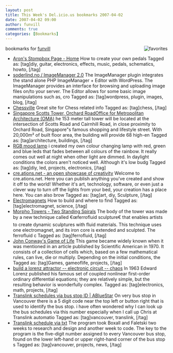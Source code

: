 ```yaml
---
layout: post
title: This Week's Del.icio.us bookmarks 2007-04-02
date: 2007-04-02 09:00
author: funvill
comments: true
categories: [Bookmarks]
---
```

bookmarks for <a href="http://del.icio.us/funvill"> funvill</a>
<a href="http://del.icio.us/funvill"> <img src="http://blog.abluestar.com/public/uploads/2007/03/favorites_icon.thumbnail.jpg" alt="favorites" align="right" /></a>
<ul>
	<li><a href="http://www.diystompboxes.com/wb/" title="http://www.diystompboxes.com/wb/">Aron's Stompbox Page - Home</a>
How to create your own pedals Tagged as: [tag]diy, guitar, electronics, effects, music, pedals, schematics, howto, [/tag]</li>
	<li><a href="http://www.soderlind.no/archives/2006/01/03/imagemanager-20/" title="http://www.soderlind.no/archives/2006/01/03/imagemanager-20/">soderlind.no / ImageManager 2.0</a>
The ImageManager plugin integrates the stand alone PHP ImageManager + Editor with WordPress. The ImageManager provides an interface for browsing and uploading image files on/to your server. The Editor allows for some basic image manipulations such as, cro Tagged as: [tag]wordpress, plugin, images, blog, [/tag]</li>
	<li><a href="http://www.chessville.com/" title="http://www.chessville.com/">Chessville</a>
Great site for Chess related info Tagged as: [tag]chess, [/tag]</li>
	<li><a href="http://www.worldarchitecturenews.com/index.php?fuseaction=wanappln.projectview&amp;upload_id=946" title="http://www.worldarchitecturenews.com/index.php?fuseaction=wanappln.projectview&amp;upload_id=946">Singapore Scotts Tower, Orchard RoadOffice for Metropolitan Architecture (OMA)</a>
he 153 meter tall tower will be located at the intersection of Scotts Road and Cairnhill Road, in close proximity to Orchard Road, Singapore&quot;s famous shopping and lifestyle street. With 20,000m² of built floor area, the building will provide 68 high-en Tagged as: [tag]architecture, buildings, [/tag]</li>
	<li><a href="http://tobe.nimio.info/rgb_mood_light.php" title="http://tobe.nimio.info/rgb_mood_light.php">RGB mood lamp</a>
i created my own colour changing lamp with red, green and blue leds that fades between all colours of the rainbow. It really comes out well at night when other light are dimmed. In daylight conditions the colors aren't noticed well. Although it's low budg Tagged as: [tag]diy, led, projects, electronics, [/tag]</li>
	<li><a href="http://cre.ations.net/" title="http://cre.ations.net/">cre.ations.net - an open showcase of creativity</a>
Welcome to cre.ations.net. Here you can publish anything you've created and show it off to the world! Whether it's art, technology, software, or even just a clever way to turn off the lights from your bed, your creation has a place here. You can also brow Tagged as: [tag]art, diy, Sculpture, [/tag]</li>
	<li><a href="http://www.coolmagnetman.com/magelect.htm" title="http://www.coolmagnetman.com/magelect.htm">Electromagnets</a>
How to build and where to find Tagged as: [tag]electromagnet, science, [/tag]</li>
	<li><a href="http://www.kodama.hc.uec.ac.jp/spiral/" title="http://www.kodama.hc.uec.ac.jp/spiral/">Morpho Towers - Two Standing Spirals</a>
The body of the tower was made by a new technique called €œferrofluid sculpture€ that enables artists to create dynamic sculptures with fluid materials. This technique uses one electromagnet, and its iron core is extended and sculpted. The ferrofluid c Tagged as: [tag]ferrofluid, [/tag]</li>
	<li><a href="http://www.bitstorm.org/gameoflife/" title="http://www.bitstorm.org/gameoflife/">John Conway's Game of Life</a>
This game became widely known when it was mentioned in an article published by Scientific American in 1970. It consists of a collection of cells which, based on a few mathematical rules, can live, die or multiply. Depending on the initial conditions, the Tagged as: [tag]Games, gameoflife, projects, [/tag]</li>
	<li><a href="http://frank.harvard.edu/~paulh/misc/lorenz.htm" title="http://frank.harvard.edu/~paulh/misc/lorenz.htm">build a lorenz attractor -- electronic circuit -- chaos</a>
In 1963 Edward Lorenz published his famous set of coupled nonlinear first-order ordinary differential equations; they are relatively simple, but the resulting behavior is wonderfully complex. Tagged as: [tag]electronics, math, projects, [/tag]</li>
	<li><a href="http://blog.abluestar.com/translink-schedules-via-bus-stop-id/" title="http://blog.abluestar.com/translink-schedules-via-bus-stop-id/">Translink schedules via bus stop ID | ABlueStar</a>
On very bus stop in Vancouver there is a 5 digit code near the top left or button right that is used to identify the bus stop. i have often wondered why I can look up the bus schedules via this number especially when I call up Chris at Translink automatio Tagged as: [tag]vancouver, translink, [/tag]</li>
	<li><a href="http://vancourier.com/issues07/035107/news/035107nn2.html" title="http://vancourier.com/issues07/035107/news/035107nn2.html">Translink schedule via txt</a>
The program took Boxall and Faletski two weeks to research and design and another week to code. The key to the program is the five-digit number assigned to every Vancouver bus stop, found on the lower left-hand or upper right-hand corner of the bus stop s Tagged as: [tag]vancouver, projects, news, [/tag]</li>
</ul>

